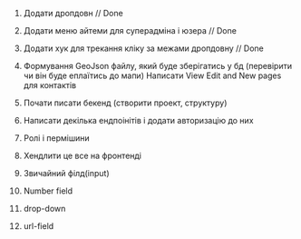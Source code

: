 1. Додати дропдовн // Done
2. Додати меню айтеми для суперадміна і юзера // Done
3. Додати хук для трекання кліку за межами дропдовну // Done
4. Формування GeoJson файлу, який буде зберігатись у бд (перевірити чи він буде еплаїтись до мапи)
   Написати View Edit and New pages для контактів

5. Почати писати бекенд (створити проект, структуру)
6. Написати декілька ендпоінітів і додати авторизацію до них
7. Ролі і пермішини
8. Хендлити це все на фронтенді

9. Звичайний філд(input)
10. Number field
11. drop-down
12. url-field
